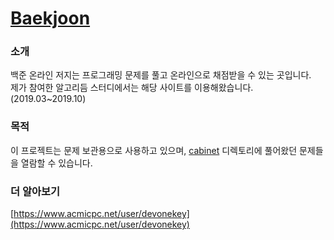 # [Baekjoon](https://www.acmicpc.net/)
### 소개
백준 온라인 저지는 프로그래밍 문제를 풀고 온라인으로 채점받을 수 있는 곳입니다.  
제가 참여한 알고리듬 스터디에서는 해당 사이트를 이용해왔습니다.(2019.03~2019.10)

### 목적
이 프로젝트는 문제 보관용으로 사용하고 있으며, [cabinet](/cabinet/) 디렉토리에 풀어왔던 문제들을 열람할 수 있습니다.

### 더 알아보기
[https://www.acmicpc.net/user/devonekey](https://www.acmicpc.net/user/devonekey)
